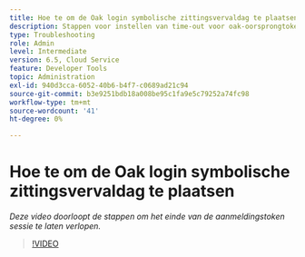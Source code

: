 ```yaml
---
title: Hoe te om de Oak login symbolische zittingsvervaldag te plaatsen
description: Stappen voor instellen van time-out voor oak-oorsprongtoken
type: Troubleshooting
role: Admin
level: Intermediate
version: 6.5, Cloud Service
feature: Developer Tools
topic: Administration
exl-id: 940d3cca-6052-40b6-b4f7-c0689ad21c94
source-git-commit: b3e9251bdb18a008be95c1fa9e5c79252a74fc98
workflow-type: tm+mt
source-wordcount: '41'
ht-degree: 0%

---
```


# Hoe te om de Oak login symbolische zittingsvervaldag te plaatsen

*Deze video doorloopt de stappen om het einde van de aanmeldingstoken sessie te laten verlopen.*

>[!VIDEO](https://video.tv.adobe.com/v/335468?quality=12&learn=on)
